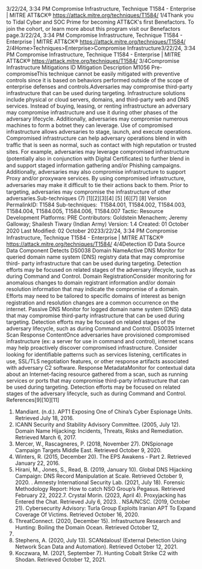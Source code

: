 3/22/24, 3:34 PM Compromise Infrastructure, Technique T1584 - Enterprise | MITRE ATT&CK®
https://attack.mitre.org/techniques/T1584/ 1/4Thank you to Tidal Cyber and SOC Prime for becoming ATT&CK's ﬁrst Benefactors. To join the cohort, or learn more about this program visit our
Benefactors page.3/22/24, 3:34 PM Compromise Infrastructure, Technique T1584 - Enterprise | MITRE ATT&CK®
https://attack.mitre.org/techniques/T1584/ 2/4Home>Techniques>Enterprise>Compromise Infrastructure3/22/24, 3:34 PM Compromise Infrastructure, Technique T1584 - Enterprise | MITRE ATT&CK®
https://attack.mitre.org/techniques/T1584/ 3/4Compromise Infrastructure
Mitigations
ID Mitigation Description
M1056 Pre-
compromiseThis technique cannot be easily mitigated with preventive controls since it is based on behaviors performed
outside of the scope of enterprise defenses and controls.Adversaries may compromise third-party infrastructure that can be used during targeting. Infrastructure solutions include physical or cloud
servers, domains, and third-party web and DNS services. Instead of buying, leasing, or renting infrastructure an adversary may compromise
infrastructure and use it during other phases of the adversary lifecycle. Additionally, adversaries may compromise numerous
machines to form a botnet they can leverage.
Use of compromised infrastructure allows adversaries to stage, launch, and execute operations. Compromised infrastructure can help
adversary operations blend in with traﬃc that is seen as normal, such as contact with high reputation or trusted sites. For example,
adversaries may leverage compromised infrastructure (potentially also in conjunction with Digital Certiﬁcates) to further blend in and
support staged information gathering and/or Phishing campaigns. Additionally, adversaries may also compromise infrastructure to
support Proxy and/or proxyware services.
By using compromised infrastructure, adversaries may make it diﬃcult to tie their actions back to them. Prior to targeting, adversaries may
compromise the infrastructure of other adversaries.Sub-techniques (7)
[1][2][3][4]
[5]
[6][7]
[8]
Version PermalinkID: T1584
Sub-techniques:  T1584.001, T1584.002, T1584.003, T1584.004, T1584.005, T1584.006, T1584.007
 
Tactic: Resource Development
 
Platforms: PRE
Contributors: Goldstein Menachem; Jeremy Galloway; Shailesh Tiwary (Indian Army)
Version: 1.4
Created: 01 October 2020
Last Modiﬁed: 02 October 20233/22/24, 3:34 PM Compromise Infrastructure, Technique T1584 - Enterprise | MITRE ATT&CK®
https://attack.mitre.org/techniques/T1584/ 4/4Detection
ID Data Source Data Component Detects
DS0038 Domain NameActive DNS Monitor for queried domain name system (DNS) registry data that may compromise third-
party infrastructure that can be used during targeting. Detection efforts may be focused
on related stages of the adversary lifecycle, such as during Command and Control.
Domain
RegistrationConsider monitoring for anomalous changes to domain registrant information and/or
domain resolution information that may indicate the compromise of a domain. Efforts
may need to be tailored to speciﬁc domains of interest as benign registration and
resolution changes are a common occurrence on the internet.
Passive DNS Monitor for logged domain name system (DNS) data that may compromise third-party
infrastructure that can be used during targeting. Detection efforts may be focused on
related stages of the adversary lifecycle, such as during Command and Control.
DS0035 Internet Scan Response
ContentOnce adversaries have provisioned compromised infrastructure (ex: a server for use in
command and control), internet scans may help proactively discover compromised
infrastructure. Consider looking for identiﬁable patterns such as services listening,
certiﬁcates in use, SSL/TLS negotiation features, or other response artifacts associated
with adversary C2 software.
Response
MetadataMonitor for contextual data about an Internet-facing resource gathered from a scan, such
as running services or ports that may compromise third-party infrastructure that can be
used during targeting. Detection efforts may be focused on related stages of the
adversary lifecycle, such as during Command and Control.
References[9][10][11]
1. Mandiant. (n.d.). APT1 Exposing One of China’s Cyber
Espionage Units. Retrieved July 18, 2016.
2. ICANN Security and Stability Advisory Committee. (2005, July
12). Domain Name Hijacking: Incidents, Threats, Risks and
Remediation. Retrieved March 6, 2017.
3. Mercer, W., Rascagneres, P. (2018, November 27). DNSpionage
Campaign Targets Middle East. Retrieved October 9, 2020.
4. Winters, R. (2015, December 20). The EPS Awakens - Part 2.
Retrieved January 22, 2016.
5. Hirani, M., Jones, S., Read, B. (2019, January 10). Global DNS
Hijacking Campaign: DNS Record Manipulation at Scale.
Retrieved October 9, 2020.
 . Amnesty International Security Lab. (2021, July 18). Forensic
Methodology Report: How to catch NSO Group’s Pegasus.
Retrieved February 22, 2022.7. Crystal Morin. (2023, April 4). Proxyjacking has Entered the
Chat. Retrieved July 6, 2023.
 . NSA/NCSC. (2019, October 21). Cybersecurity Advisory: Turla
Group Exploits Iranian APT To Expand Coverage Of Victims.
Retrieved October 16, 2020.
9. ThreatConnect. (2020, December 15). Infrastructure Research
and Hunting: Boiling the Domain Ocean. Retrieved October 12,
2021.
10. Stephens, A. (2020, July 13). SCANdalous! (External Detection
Using Network Scan Data and Automation). Retrieved October
12, 2021.
11. Koczwara, M. (2021, September 7). Hunting Cobalt Strike C2
with Shodan. Retrieved October 12, 2021.